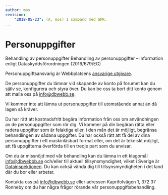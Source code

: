 ```yaml
---
author: mos
revision:
    "2018-05-23": (A, mos) I samband med GPR.
...
```

Personuppgifter
==================================

Behandling av personuppgifter
Behandling av personuppgifter – information enligt Dataskyddsförordningen (2016/679/EG)

Personuppgiftsansvarig är Webbplatsens [ansvarige utgivare](ansvarig-utgivare).

De personuppgifter du lämnar vid skapande av konto på forumet kan du själv se,  konfigurera och styra över. Du kan be oss ta bort ditt konto genom att maila oss på info@dbwebb.se. 

Vi kommer inte att lämna ut personuppgifter till utomstående annat än då lagen så kräver.

Du har rätt att kostnadsfritt begära information från oss om användningen av de personuppgifter som rör dig. Vi kommer på din begäran rätta eller radera uppgifter som är felaktiga eller, i den mån det är möjligt, begränsa behandlingen av sådana uppgifter. Du har också rätt att få del av dina personuppgifter i ett maskinläsbart format eller, om det är tekniskt möjligt, att få uppgifterna överförda till en tredje part som du anvisar.

Om du är missnöjd med vår behandling kan du lämna in ett klagomål info@dbwebbb.se och/eller till aktuell tillsynsmyndighet, vilket i Sverige är [Datainspektionen](www.datainspektionen.se). Du kan också vända dig till tillsynsmyndigheten i det land där du bor eller arbetar.

Kontakta oss på info@dbwebb.se eller adressen Kaprifolvägen 1, 372 37 Ronneby om du har några frågor rörande vår personuppgiftsbehandling.
